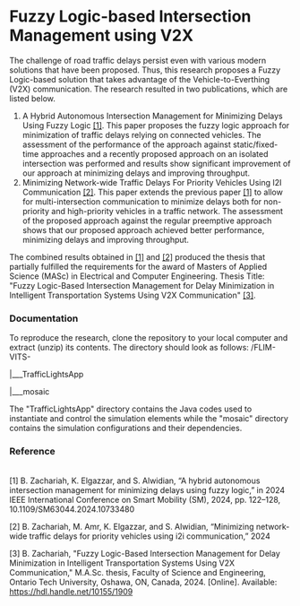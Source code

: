 # Fuzzy Logic-based Intersection Management using V2X 
The challenge of road traffic delays persist even with various modern solutions that have been proposed. Thus, this research proposes a Fuzzy Logic-based solution that takes advantage of the Vehicle-to-Everthing (V2X) communication. The research resulted in two publications, which are listed below.
<ol>
  <li>
    A Hybrid Autonomous Intersection Management for Minimizing Delays Using Fuzzy Logic 
    <a href="#ref1">[1]</a>. 
    This paper proposes the fuzzy logic approach for minimization of traffic delays relying on connected vehicles. The assessment of the performance of the approach against static/fixed-time approaches and a recently proposed approach on an isolated intersection was performed and results show significant improvement of our approach at minimizing delays and improving throughput.
  </li>

  <li>
    Minimizing Network-wide Traffic Delays For Priority Vehicles Using I2I Communication <a href="ref2">[2]</a>. 
    This paper extends the previous paper <a href="#ref1">[1]</a> to allow for multi-intersection communication to minimize delays both for non-priority and high-priority vehicles in a traffic network. The assessment of the proposed approach against the regular preemptive approach shows that our proposed approach achieved better performance, minimizing delays and improving throughput.
  </li>
</ol>

The combined results obtained in <a href="ref1">[1]</a> and <a href="ref2">[2]</a> produced the thesis that partially fulfilled the requirements for the award of Masters of Applied Science (MASc) in Electrical and Computer Engineering. Thesis Title: "Fuzzy Logic-Based Intersection Management for Delay Minimization in Intelligent Transportation Systems Using V2X Communication" <a href="ref3">[3]</a>.

### Documentation
To reproduce the research, clone the repository to your local computer and extract (unzip) its contents.
The directory should look as follows:
/FLIM-VITS-

|___TrafficLightsApp

|___mosaic

The "TrafficLightsApp" directory contains the Java codes used to instantiate and control the simulation elements while the "mosaic" directory contains the simulation configurations and their dependencies.

### Reference
<a id="ref1"></a>  
[1] B. Zachariah, K. Elgazzar, and S. Alwidian, “A hybrid autonomous intersection management for minimizing delays using fuzzy logic,” in 2024 IEEE International Conference on Smart Mobility (SM), 2024, pp. 122–128, 10.1109/SM63044.2024.10733480

<a  id="ref2"></a>
[2] B. Zachariah, M. Amr, K. Elgazzar, and S. Alwidian, “Minimizing network-wide traffic delays for priority vehicles using i2i communication,” 2024

<a id="ref3"></a>
[3] B. Zachariah, "Fuzzy Logic-Based Intersection Management for Delay Minimization in Intelligent Transportation Systems Using V2X Communication," M.A.Sc. thesis, Faculty of Science and Engineering, Ontario Tech University, Oshawa, ON, Canada, 2024. [Online]. Available: https://hdl.handle.net/10155/1909


